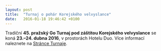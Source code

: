 ```yaml
---
layout: post
title:  "Turnaj o pohár Korejského velvyslance"
date:   2016-01-18 19:46:42 +0100
---
```


Tradiční **45. pražský Go Turnaj pod záštitou Korejského velvyslance** se koná **23.–24. dubna 2016**,
v prostorách Hotelu Duo. Více informací naleznete na [Stránce Turnaje](http://kac.j2m.cz/index_cz.html).

